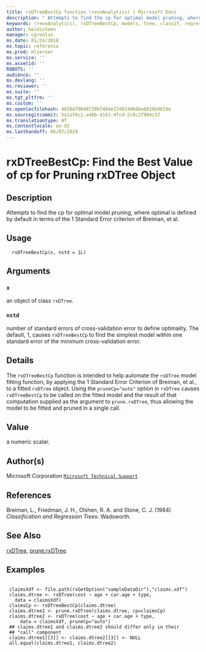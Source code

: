 ```yaml
---
title: rxDTreeBestCp function (revoAnalytics) | Microsoft Docs
description: " Attempts to find the cp for optimal model pruning, where optimal is defined by default in terms of the 1 Standard Error criterion of Breiman, et al. "
keywords: (revoAnalytics), rxDTreeBestCp, models, tree, classif, regression
author: heidisteen
manager: cgronlun
ms.date: 01/24/2018
ms.topic: reference
ms.prod: mlserver
ms.service: ''
ms.assetid: ''
ROBOTS: ''
audience: ''
ms.devlang: ''
ms.reviewer: ''
ms.suite: ''
ms.tgt_pltfrm: ''
ms.custom: ''
ms.openlocfilehash: 4650479640720bf484e17d0240b8be6828b9b19e
ms.sourcegitcommit: 5a1af0c1-a46b-4161-9fcd-2c6c2f004c37
ms.translationtype: HT
ms.contentlocale: en-US
ms.lasthandoff: 06/07/2019
---
```

 # <a name="rxdtreebestcp--find-the-best-value-of-cp-for-pruning-rxdtree-object"></a>rxDTreeBestCp:  Find the Best Value of cp for Pruning rxDTree Object  
 ## <a name="description"></a>Description

Attempts to find the cp for optimal model pruning, where optimal is defined by default in terms of the 1 Standard Error criterion of Breiman, et al.


 ## <a name="usage"></a>Usage

```   
  rxDTreeBestCp(x, nstd = 1L)

```


 ## <a name="arguments"></a>Arguments



 ### `x`
  an object of class `rxDTree`.  


 ### `nstd`
  number of standard errors of cross-validation error to define optimality.  The default, 1, causes `rxDTreeBestCp` to find the simplest model within one standard error of the minimum cross-validation error.  



 ## <a name="details"></a>Details

The `rxDTreeBestCp` function is intended to help automate the `rxDTree` model fitting function, by applying the 1 Standard Error Criterion of Breiman, et al., to a fitted `rxDTree` object. Using the `pruneCp="auto"` option in `rxDTree` causes `rxDTreeBestCp` to be called on the fitted model and the result of that computation supplied as the argument to `prune.rxDTree`, thus allowing the model to be fitted and pruned in a single call.


 ## <a name="value"></a>Value

a numeric scalar.

 ## <a name="authors"></a>Author(s)

Microsoft Corporation [`Microsoft Technical Support`](https://go.microsoft.com/fwlink/?LinkID=698556&clcid=0x409)



 ## <a name="references"></a>References

Breiman, L., Friedman, J. H., Olshen, R. A. and Stone, C. J. (1984) *Classification and Regression Trees*.
Wadsworth.


 ## <a name="see-also"></a>See Also

[rxDTree](rxDTree.md), [prune.rxDTree](prune.rxDTree.md).

 ## <a name="examples"></a>Examples

 ```

  claimsXdf <- file.path(rxGetOption("sampleDataDir"),"claims.xdf")
  claims.dtree <- rxDTree(cost ~ age + car.age + type,
    data = claimsXdf)
  claimsCp <- rxDTreeBestCp(claims.dtree)
  claims.dtree1 <- prune.rxDTree(claims.dtree, cp=claimsCp)
  claims.dtree2 <- rxDTree(cost ~ age + car.age + type, 
      data = claimsXdf, pruneCp="auto")
  ## claims.dtree1 and claims.dtree2 should differ only in their 
  ## "call" component
  claims.dtree1[[3]] <- claims.dtree2[[3]] <- NULL
  all.equal(claims.dtree1, claims.dtree2)
```







